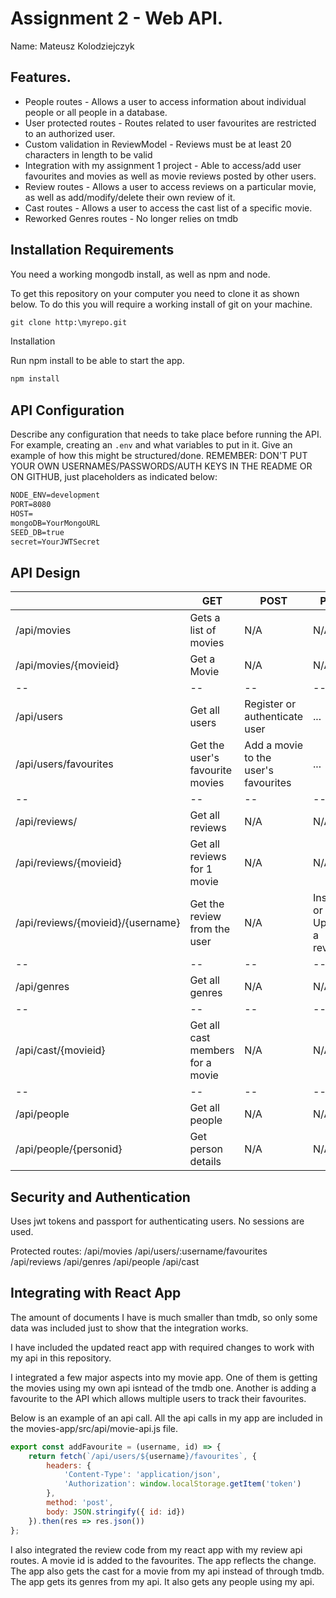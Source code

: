 # Assignment 2 - Web API.

Name: Mateusz Kolodziejczyk

## Features.
 
 + People routes - Allows a user to access information about individual people or all people in a database.
 + User protected routes - Routes related to user favourites are restricted to an authorized user.
 + Custom validation in ReviewModel - Reviews must be at least 20 characters in length to be valid
 + Integration with my assignment 1 project - Able to access/add user favourites and movies as well as movie reviews posted by other users.
 + Review routes - Allows a user to access reviews on a particular movie, as well as add/modify/delete their own review of it.
 + Cast routes - Allows a user to access the cast list of a specific movie.
 + Reworked Genres routes - No longer relies on tmdb

## Installation Requirements

You need a working mongodb install, as well as npm and node.

To get this repository on your computer you need to clone it as shown below. To do this you will require a working install of git on your machine.

```bat
git clone http:\myrepo.git
```

Installation

Run npm install to be able to start the app.
```bat
npm install
```

## API Configuration
Describe any configuration that needs to take place before running the API. For example, creating an ``.env`` and what variables to put in it. Give an example of how this might be structured/done.
REMEMBER: DON'T PUT YOUR OWN USERNAMES/PASSWORDS/AUTH KEYS IN THE README OR ON GITHUB, just placeholders as indicated below:

```bat
NODE_ENV=development
PORT=8080
HOST=
mongoDB=YourMongoURL
SEED_DB=true
secret=YourJWTSecret
```


## API Design
|  |  GET | POST | PUT | DELETE
| -- | -- | -- | -- | -- 
| /api/movies |Gets a list of movies | N/A | N/A |
| /api/movies/{movieid} | Get a Movie | N/A | N/A | N/A
| -- | -- | -- | -- | -- 
| /api/users | Get all users | Register or authenticate user | ... | ...
| /api/users/favourites | Get the user's favourite movies | Add a movie to the user's favourites | ... | ...
| -- | -- | -- | -- | --
| /api/reviews/ | Get all reviews | N/A | N/A | N/A
| /api/reviews/{movieid} | Get all reviews for 1 movie | N/A | N/A | N/A
| /api/reviews/{movieid}/{username} | Get the review from the user | N/A | Insert or Update a review. | Delete a review
| -- | -- | -- | -- | --
| /api/genres | Get all genres | N/A | N/A | N/A
| -- | -- | -- | -- | --
| /api/cast/{movieid} | Get all cast members for a movie | N/A | N/A | N/A
| -- | -- | -- | -- | --
| /api/people | Get all people | N/A | N/A | N/A
| /api/people/{personid} | Get person details | N/A | N/A | N/A
## Security and Authentication
Uses jwt tokens and passport for authenticating users. No sessions are used.

Protected routes:
    /api/movies 
    /api/users/:username/favourites  
    /api/reviews 
    /api/genres
    /api/people
    /api/cast

## Integrating with React App
The amount of documents I have is much smaller than tmdb, so only some data was included just to show that the integration works.

I have included the updated react app with required changes to work with my api in this repository.

I integrated a few major aspects into my movie app. One of them is getting the movies using my own api isntead of the tmdb one. Another is adding a favourite to the API which allows multiple users to track their favourites.

Below is an example of an api call. All the api calls in my app are included in the movies-app/src/api/movie-api.js file.
~~~Javascript
export const addFavourite = (username, id) => {
    return fetch(`/api/users/${username}/favourites`, {
        headers: {
            'Content-Type': 'application/json',
            'Authorization': window.localStorage.getItem('token')
        },
        method: 'post',
        body: JSON.stringify({ id: id})
    }).then(res => res.json())
};
~~~

I also integrated the review code from my react app with my review api routes.
A movie id is added to the favourites. The app reflects the change.
The app also gets the cast for a movie from my api instead of through tmdb.
The app gets its genres from my api.
It also gets any people using my api.
